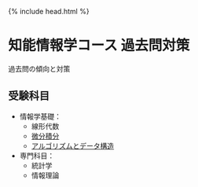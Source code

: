 {% include head.html %}

# 知能情報学コース 過去問対策

過去問の傾向と対策

## 受験科目
- 情報学基礎：
  + 線形代数
  + [微分積分](calculus.md)
  + [アルゴリズムとデータ構造](algorithm.md)
- 専門科目：
  + 統計学
  + 情報理論